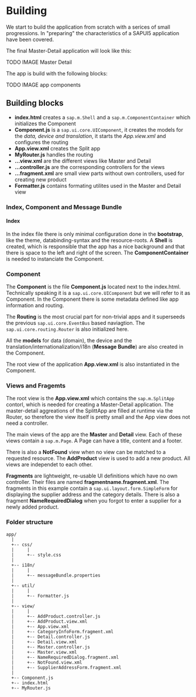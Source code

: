 # Building

We start to build the application from scratch with a serices of small progressions. In "preparing" the characteristics of a SAPUI5 application have been covered.

The final Master-Detail application will look like this:

TODO IMAGE Master Detail

The app is build with the following blocks:

TODO IMAGE app components

## Building blocks
* **index.html** creates a ```sap.m.Shell``` and a ```sap.m.ComponentContainer``` which initializes the Component
* **Component.js** is a ```sap.ui.core.UIComponent```, it creates the models for the _data, device and translation_, it starts the _App.view.xml_ and configures the routing
* **App.view.xml** creates the Split app
* **MyRouter.js** handles the routing
* **...view.xml** are the different views like Master and Detail
* **...controller.js** are the corresponding controllers for the views
* **...fragment.xml** are small view parts without own controllers, used for creating new product
* **Formatter.js** contains formating utilites used in the Master and Detail view

### Index, Component and Message Bundle

#### Index
In the index file there is only minimal configuration done in the **bootstrap**, like the theme, databinding-syntax and the resource-roots. A **Shell** is created, which is responsible that the app has a nice background and that there is space to the left and right of the screen. The **ComponentContainer** is needed to instanciate the Component.

### Component
The **Component** is the file **Component.js** located next to the index.html. Technically speaking it is a ```sap.ui.core.UIComponent``` but we will refer to it as Component. In the Component there is some metadata defined like app information and routing.

The **Routing** is the most crucial part for non-trivial apps and it superseeds the previous ```sap.ui.core.EventBus``` based naviagtion. The ```sap.ui.core.routing.Router``` is also initialized here.

All the **models** for data (domain), the device and the translation/internationalization/i18n (**Message Bundle**) are also created in the Component.

The root view of the application **App.view.xml** is also instantiated in the Component.

### Views and Fragemts
The root view is the **App.view.xml** which contains the ```sap.m.SplitApp``` contorl, which is needed for creating a Master-Detail application. The master-detail aggreations of the SplittApp are filled at runtime via the Router, so therefore the view itself is pretty small and the App view does not need a controller.

The main views of the app are the **Master** and **Detail** view. Each of these views contain a ```sap.m.Page```. A Page can have a title, content and a footer. 

There is also a **NotFound** view when no view can be matched to a requested resource. The **AddProduct** view is used to add a new product. All views are independet to each other.

**Fragments** are lightweight, re-usable UI definitions which have no own controller. Their files are named **fragmentname.fragment.xml**. The fragments in this example contain a ```sap.ui.layout.form.SimpleForm``` for displaying the supplier address and the category details. There is also a fragment **NameRequiredDialog** when you forgot to enter a supplier for a newly added product.

### Folder structure
```
app/
  |
  +-- css/
  |     |
  |     +-- style.css
  |
  +-- i18n/
  |     |
  |     +-- messageBundle.properties
  |
  +-- util/
  |     |
  |     +-- Formatter.js
  |
  +-- view/
  |     |
  |     +-- AddProduct.controller.js
  |     +-- AddProduct.view.xml
  |     +-- App.view.xml
  |     +-- CategoryInfoForm.fragment.xml
  |     +-- Detail.controller.js
  |     +-- Detail.view.xml
  |     +-- Master.controller.js
  |     +-- Master.view.xml
  |     +-- NameRequiredDialog.fragment.xml
  |     +-- NotFound.view.xml
  |     +-- SupplierAddressForm.fragment.xml
  |
  +-- Component.js
  +-- index.html
  +-- MyRouter.js
  ```

